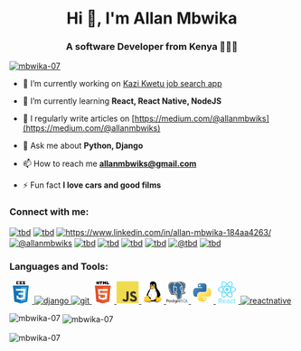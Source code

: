 
<h1 align="center">Hi 👋, I'm Allan Mbwika</h1>
<h3 align="center">A software Developer from Kenya 👨🏾‍🎓</h3>
<!--<img align="right" alt="image" width="400" src="https://encrypted-tbn0.gstatic.com/images?q=tbn:ANd9GcRf6Wg0SD7N7RM5d1JEzGM2909DecmcN8oTZw&usqp=CAU">-->

<p align="left"> <a href="https://github.com/ryo-ma/github-profile-trophy"><img src="https://github-profile-trophy.vercel.app/?username=mbwika-07" alt="mbwika-07" /></a> </p>

- 🔭 I’m currently working on [Kazi Kwetu job search app](https://github.com/Mbwika-07/Kazi-Kwetu-Job-Search-App)

- 🌱 I’m currently learning **React, React Native, NodeJS**

- 📝 I regularly write articles on [https://medium.com/@allanmbwiks](https://medium.com/@allanmbwiks)

- 💬 Ask me about **Python, Django**

- 📫 How to reach me **allanmbwiks@gmail.com**

- ⚡ Fun fact **I love cars and good films**

<h3 align="left">Connect with me:</h3>
<p align="left">
<a href="https://dev.to/tbd" target="blank"><img align="center" src="https://raw.githubusercontent.com/rahuldkjain/github-profile-readme-generator/master/src/images/icons/Social/devto.svg" alt="tbd" height="30" width="40" /></a>
<a href="https://twitter.com/tbd" target="blank"><img align="center" src="https://raw.githubusercontent.com/rahuldkjain/github-profile-readme-generator/master/src/images/icons/Social/twitter.svg" alt="tbd" height="30" width="40" /></a>
<a href="https://linkedin.com/in/https://www.linkedin.com/in/allan-mbwika-184aa4263/" target="blank"><img align="center" src="https://raw.githubusercontent.com/rahuldkjain/github-profile-readme-generator/master/src/images/icons/Social/linked-in-alt.svg" alt="https://www.linkedin.com/in/allan-mbwika-184aa4263/" height="30" width="40" /></a>
<a href="https://medium.com/@allanmbwiks" target="blank"><img align="center" src="https://raw.githubusercontent.com/rahuldkjain/github-profile-readme-generator/master/src/images/icons/Social/medium.svg" alt="@allanmbwiks" height="30" width="40" /></a>
<a href="https://www.codechef.com/users/tbd" target="blank"><img align="center" src="https://cdn.jsdelivr.net/npm/simple-icons@3.1.0/icons/codechef.svg" alt="tbd" height="30" width="40" /></a>
<a href="https://www.hackerrank.com/tbd" target="blank"><img align="center" src="https://raw.githubusercontent.com/rahuldkjain/github-profile-readme-generator/master/src/images/icons/Social/hackerrank.svg" alt="tbd" height="30" width="40" /></a>
<a href="https://codeforces.com/profile/tbd" target="blank"><img align="center" src="https://raw.githubusercontent.com/rahuldkjain/github-profile-readme-generator/master/src/images/icons/Social/codeforces.svg" alt="tbd" height="30" width="40" /></a>
<a href="https://www.leetcode.com/tbd" target="blank"><img align="center" src="https://raw.githubusercontent.com/rahuldkjain/github-profile-readme-generator/master/src/images/icons/Social/leet-code.svg" alt="tbd" height="30" width="40" /></a>
<a href="https://www.hackerearth.com/@tbd" target="blank"><img align="center" src="https://raw.githubusercontent.com/rahuldkjain/github-profile-readme-generator/master/src/images/icons/Social/hackerearth.svg" alt="@tbd" height="30" width="40" /></a>
<a href="https://www.topcoder.com/members/tbd" target="blank"><img align="center" src="https://raw.githubusercontent.com/rahuldkjain/github-profile-readme-generator/master/src/images/icons/Social/topcoder.svg" alt="tbd" height="30" width="40" /></a>
</p>

<h3 align="left">Languages and Tools:</h3>
<p align="left"> <a href="https://www.w3schools.com/css/" target="_blank" rel="noreferrer"> <img src="https://raw.githubusercontent.com/devicons/devicon/master/icons/css3/css3-original-wordmark.svg" alt="css3" width="40" height="40"/> </a> <a href="https://www.djangoproject.com/" target="_blank" rel="noreferrer"> <img src="https://cdn.worldvectorlogo.com/logos/django.svg" alt="django" width="40" height="40"/> </a> <a href="https://git-scm.com/" target="_blank" rel="noreferrer"> <img src="https://www.vectorlogo.zone/logos/git-scm/git-scm-icon.svg" alt="git" width="40" height="40"/> </a> <a href="https://www.w3.org/html/" target="_blank" rel="noreferrer"> <img src="https://raw.githubusercontent.com/devicons/devicon/master/icons/html5/html5-original-wordmark.svg" alt="html5" width="40" height="40"/> </a> <a href="https://developer.mozilla.org/en-US/docs/Web/JavaScript" target="_blank" rel="noreferrer"> <img src="https://raw.githubusercontent.com/devicons/devicon/master/icons/javascript/javascript-original.svg" alt="javascript" width="40" height="40"/> </a> <a href="https://www.linux.org/" target="_blank" rel="noreferrer"> <img src="https://raw.githubusercontent.com/devicons/devicon/master/icons/linux/linux-original.svg" alt="linux" width="40" height="40"/> </a> <a href="https://www.postgresql.org" target="_blank" rel="noreferrer"> <img src="https://raw.githubusercontent.com/devicons/devicon/master/icons/postgresql/postgresql-original-wordmark.svg" alt="postgresql" width="40" height="40"/> </a> <a href="https://www.python.org" target="_blank" rel="noreferrer"> <img src="https://raw.githubusercontent.com/devicons/devicon/master/icons/python/python-original.svg" alt="python" width="40" height="40"/> </a> <a href="https://reactjs.org/" target="_blank" rel="noreferrer"> <img src="https://raw.githubusercontent.com/devicons/devicon/master/icons/react/react-original-wordmark.svg" alt="react" width="40" height="40"/> </a> <a href="https://reactnative.dev/" target="_blank" rel="noreferrer"> <img src="https://reactnative.dev/img/header_logo.svg" alt="reactnative" width="40" height="40"/> </a> </p>

<p><img align="left" src="https://github-readme-stats.vercel.app/api/top-langs?username=mbwika-07&show_icons=true&locale=en&layout=compact" alt="mbwika-07" /></p>

<p>&nbsp;<img align="center" src="https://github-readme-stats.vercel.app/api?username=mbwika-07&show_icons=true&locale=en" alt="mbwika-07" /></p>

<p><img align="center" src="https://github-readme-streak-stats.herokuapp.com/?user=mbwika-07&" alt="mbwika-07" /></p>
